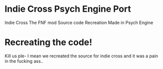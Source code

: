 # Indie Cross Psych Engine Port
Indie Cross The FNF mod Source code Recreation Made in Psych Engine
# Recreating the code!
Kill us ple- I mean we recreated the source for indie cross and it was a pain in the fucking ass..
